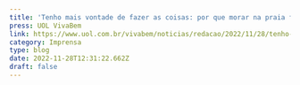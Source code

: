```yaml
---
title: 'Tenho mais vontade de fazer as coisas: por que morar na praia faz bem'
press: UOL VivaBem
link: https://www.uol.com.br/vivabem/noticias/redacao/2022/11/28/tenho-mais-vontade-de-fazer-as-coisas-por-que-morar-na-praia-faz-bem.htm
category: Imprensa
type: blog
date: 2022-11-28T12:31:22.662Z
draft: false
---
```

